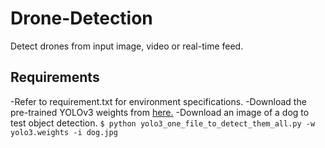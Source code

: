 # Drone-Detection
Detect drones from input image, video or real-time feed.

## Requirements

-Refer to requirement.txt for environment specifications.
-Download the pre-trained YOLOv3 weights from [here.](https://pjreddie.com/media/files/yolov3.weights)
-Download an image of a dog to test object detection.
`$ python yolo3_one_file_to_detect_them_all.py -w yolo3.weights -i dog.jpg`

